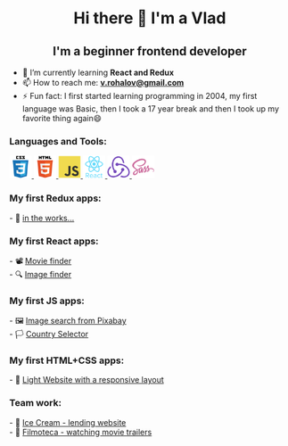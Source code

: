 <h1 align="center">Hi there 👋 I'm a Vlad</h1>
<h2 align="center">I'm a beginner frontend developer</h2>

- 🌱 I’m currently learning **React and Redux**
- 📫 How to reach me: **v.rohalov@gmail.com**
- ⚡ Fun fact: I first started learning programming in 2004, my first language was Basic, then I took a 17 year break and then I took up my favorite thing again😄

<h3 align="left">Languages and Tools:</h3>
<p align="left"> <a href="https://www.w3schools.com/css/" target="_blank" rel="noreferrer"> <img src="https://raw.githubusercontent.com/devicons/devicon/master/icons/css3/css3-original-wordmark.svg" alt="css3" width="40" height="40"/> </a> <a href="https://www.w3.org/html/" target="_blank" rel="noreferrer"> <img src="https://raw.githubusercontent.com/devicons/devicon/master/icons/html5/html5-original-wordmark.svg" alt="html5" width="40" height="40"/> </a> <a href="https://developer.mozilla.org/en-US/docs/Web/JavaScript" target="_blank" rel="noreferrer"> <img src="https://raw.githubusercontent.com/devicons/devicon/master/icons/javascript/javascript-original.svg" alt="javascript" width="40" height="40"/> </a> <a href="https://reactjs.org/" target="_blank" rel="noreferrer"> <img src="https://raw.githubusercontent.com/devicons/devicon/master/icons/react/react-original-wordmark.svg" alt="react" width="40" height="40"/> </a> <a href="https://redux.js.org" target="_blank" rel="noreferrer"> <img src="https://raw.githubusercontent.com/devicons/devicon/master/icons/redux/redux-original.svg" alt="redux" width="40" height="40"/> </a> <a href="https://sass-lang.com" target="_blank" rel="noreferrer"> <img src="https://raw.githubusercontent.com/devicons/devicon/master/icons/sass/sass-original.svg" alt="sass" width="40" height="40"/> </a> </p>

<h3 align="left">My first Redux apps:</h3>
 - 📒 <a href="#" target="_blank">in the works...</a><br>


<h3 align="left">My first React apps:</h3>
 - 📽️ <a href="https://vladyslav-rohalov.github.io/goit-react-hw-05-movies/" target="_blank">Movie finder</a><br>
 - 🔍 <a href="https://vladyslav-rohalov.github.io/goit-react-hw-04-images/" target="_blank">Image finder</a><br>


<h3 align="left">My first JS apps:</h3>
 - 🖼️ <a href="https://vladyslav-rohalov.github.io/goit-js-hw-11/" target="_blank">Image search from Pixabay</a><br>
 - 🏳️ <a href="https://vladyslav-rohalov.github.io/goit-js-hw-10/" target="_blank">Country Selector</a><br>
 
 <h3 align="left">My first HTML+CSS apps:</h3>
 - 🧮 <a href="https://vladyslav-rohalov.github.io/goit-markup-hw-08/" target="_blank">Light Website with a responsive layout</a><br>
 
 <h3 align="left">Team work:</h3>
  - 👯 <a href="https://olga-dames.github.io/teamProject17/" target="_blank">Ice Cream - lending website</a><br>
  - 👯 <a href="https://konstantinyevchuk.github.io/Filmoteca_team_project/index.html" target="_blank">Filmoteca - watching movie trailers</a><br>
 


